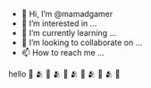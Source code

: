 - 👋 Hi, I’m @mamadgamer
- 👀 I’m interested in ...
- 🌱 I’m currently learning ...
- 💞️ I’m looking to collaborate on ...
- 📫 How to reach me ...

<!---
mamadgamer/mamadgamer is a ✨ special ✨ repository because its `README.md` (this file) appears on your GitHub profile.
You can click the Preview link to take a look at your changes.
--->
hello 👋 🫂 👋 🫂 👋 🫂 👋 🫂 👋 🫂 👋 
